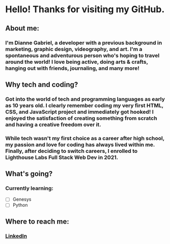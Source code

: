 # Hello! Thanks for visiting my GitHub.

## About me:

### I'm Dianne Gabriel, a developer with a previous background in marketing, graphic design, videography, and art. I'm a spontaneous and adventurous person who's hoping to travel around the world! I love being active, doing arts & crafts, hanging out with friends, journaling, and many more!

## Why tech and coding?

### Got into the world of tech and programming languages as early as 10 years old. I clearly remember coding my very first HTML, CSS, and JavaScript project and immediately got hooked! I enjoyed the satisfaction of creating something from scratch and having a creative freedom over it.

### While tech wasn't my first choice as a career after high school, my passion and love for coding has always lived within me. Finally, after deciding to switch careers, I enrolled to Lighthouse Labs Full Stack Web Dev in 2021.

## What's going?

### Currently learning:
- [ ] Genesys
- [ ] Python

## Where to reach me:

### [LinkedIn](https://www.linkedin.com/in/diannegabriel/)





<!--
**diannegabriel/diannegabriel** is a ✨ _special_ ✨ repository because its `README.md` (this file) appears on your GitHub profile.

Here are some ideas to get you started:

- 🔭 I’m currently working on ...
- 🌱 I’m currently learning ...
- 👯 I’m looking to collaborate on ...
- 🤔 I’m looking for help with ...
- 💬 Ask me about ...
- 📫 How to reach me: ...
- 😄 Pronouns: ...
- ⚡ Fun fact: ...

- Achievements
-->
